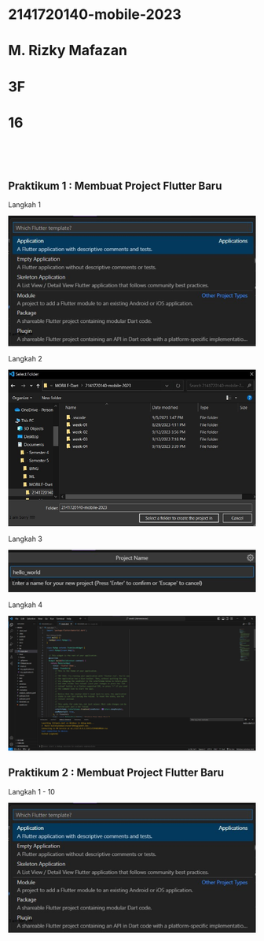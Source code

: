 # 2141720140-mobile-2023
# M. Rizky Mafazan
# 3F
# 16
<br><br><br>

## Praktikum 1 : Membuat Project Flutter Baru

Langkah 1

![Screenshot P1L1](docs/praktikum1langkah1.jpg)

Langkah 2

![Screenshot P1L2](docs/praktikum1langkah2.jpg)

Langkah 3

![Screenshot P1L3](docs/praktikum1langkah3.jpg)

Langkah 4

![Screenshot P1L4](docs/praktikum1langkah4.jpg)

## Praktikum 2 : Membuat Project Flutter Baru

Langkah 1 - 10

![Screenshot P2L1](docs/praktikum1langkah1.jpg)